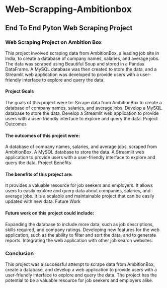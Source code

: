 # Web-Scrapping-Ambitionbox

## End To End Pyton Web Scraping Project

### Web Scraping Project on Ambition Box

This project involved scraping data from AmbitionBox, a leading job site in India, to create a database of company names, salaries, and average jobs. The data was scraped using Beautiful Soup and stored in a Pandas DataFrame. A MySQL database was then created to store the data, and a Streamlit web application was developed to provide users with a user-friendly interface to explore and query the data.

#### Project Goals

The goals of this project were to:
Scrape data from AmbitionBox to create a database of company names, salaries, and average jobs.
Develop a MySQL database to store the data.
Develop a Streamlit web application to provide users with a user-friendly interface to explore and query the data.
Project Outcomes

#### The outcomes of this project were:

A database of company names, salaries, and average jobs, scraped from AmbitionBox.
A MySQL database to store the data.
A Streamlit web application to provide users with a user-friendly interface to explore and query the data.
Project Benefits

#### The benefits of this project are:

It provides a valuable resource for job seekers and employers.
It allows users to easily explore and query data about companies, salaries, and average jobs.
It is a scalable and maintainable project that can be easily updated with new data.
Future Work

#### Future work on this project could include:

Expanding the database to include more data, such as job descriptions, skills required, and company ratings.
Developing new features for the web application, such as the ability to filter and sort the data, and to generate reports.
Integrating the web application with other job search websites.

### Conclusion

This project was a successful attempt to scrape data from AmbitionBox, create a database, and develop a web application to provide users with a user-friendly interface to explore and query the data. The project has the potential to be a valuable resource for job seekers and employers alike.

